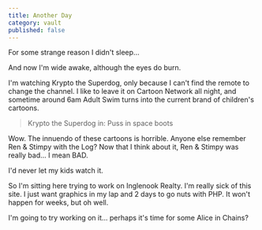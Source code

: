 ```yaml
---
title: Another Day
category: vault
published: false
---
```


For some strange reason I didn't sleep...

And now I'm wide awake, although the eyes do burn.

I'm watching Krypto the Superdog, only because I can't find the remote to
change the channel. I like to leave it on Cartoon Network all night, and
sometime around 6am Adult Swim turns into the current brand of children's
cartoons.

> Krypto the Superdog in: Puss in space boots

Wow. The innuendo of these cartoons is horrible. Anyone else remember Ren &
Stimpy with the Log? Now that I think about it, Ren & Stimpy was really
bad... I mean BAD.

I'd never let my kids watch it.

So I'm sitting here trying to work on Inglenook Realty. I'm really sick of
this site. I just want graphics in my lap and 2 days to go nuts with PHP. It
won't happen for weeks, but oh well.

I'm going to try working on it... perhaps it's time for some Alice in Chains?
